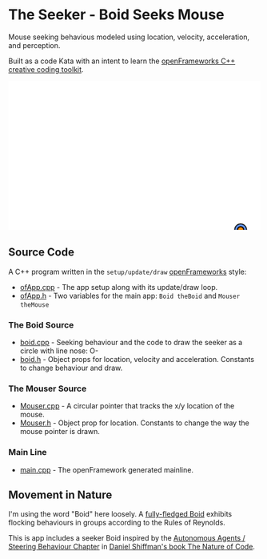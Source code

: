 # The Seeker - Boid Seeks Mouse

Mouse seeking behavious modeled using location, velocity, acceleration, and perception.

Built as a code Kata with an intent to learn the [openFrameworks C++ creative coding toolkit](https://openframeworks.cc/).

![SeekerBoid.exe Demo](seeker.gif)

## Source Code

A C++ program written in the `setup/update/draw` [openFrameworks](https://openframeworks.cc/) style:

* [ofApp.cpp](https://github.com/stungeye/Seeker-Boid-with-openFrameworks/blob/master/openFrameworksApp11/src/ofApp.cpp) - The app setup along with its update/draw loop.
* [ofApp.h](https://github.com/stungeye/Seeker-Boid-with-openFrameworks/blob/master/openFrameworksApp11/src/ofApp.h) - Two variables for the main app: `Boid theBoid` and `Mouser theMouse`

### The Boid Source

* [boid.cpp](https://github.com/stungeye/Seeker-Boid-with-openFrameworks/blob/master/openFrameworksApp11/src/boid.cpp) - Seeking behaviour and the code to draw the seeker as a circle with line nose: O- 
* [boid.h](https://github.com/stungeye/Seeker-Boid-with-openFrameworks/blob/master/openFrameworksApp11/src/boid.h) - Object props for location, velocity and acceleration. Constants to change behaviour and draw.

### The Mouser Source

* [Mouser.cpp](https://github.com/stungeye/Seeker-Boid-with-openFrameworks/blob/master/openFrameworksApp11/src/Mouser.cpp) - A circular pointer that tracks the x/y location of the mouse.
* [Mouser.h](https://github.com/stungeye/Seeker-Boid-with-openFrameworks/blob/master/openFrameworksApp11/src/Mouser.h) - Object prop for location. Constants to change the way the mouse pointer is drawn.

### Main Line

* [main.cpp](https://github.com/stungeye/Seeker-Boid-with-openFrameworks/blob/master/openFrameworksApp11/src/main.cpp) - The openFramework generated mainline.

## Movement in Nature

I'm using the word "Boid" here loosely. A [fully-fledged Boid](https://en.wikipedia.org/wiki/Boids) exhibits flocking behaviours in groups according to the Rules of Reynolds. 

This is app includes a seeker Boid inspired by the [Autonomous Agents / Steering Behaviour Chapter](https://natureofcode.com/book/chapter-6-autonomous-agents/) in [Daniel Shiffman's book The Nature of Code](https://natureofcode.com). 
